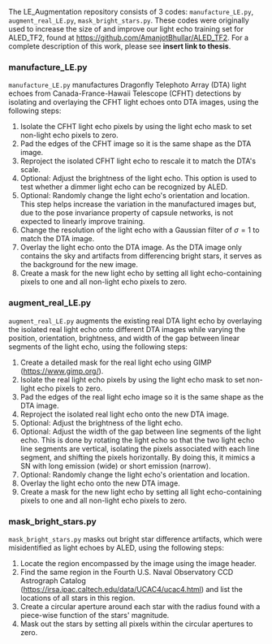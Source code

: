 The LE_Augmentation repository consists of 3 codes: `manufacture_LE.py`, `augment_real_LE.py`, `mask_bright_stars.py`. These codes were originally used to increase the size of and improve our light echo training set for ALED_TF2, found at https://github.com/AmanjotBhullar/ALED_TF2. For a complete description of this work, please see **insert link to thesis**.

### manufacture_LE.py
`manufacture_LE.py` manufactures Dragonfly Telephoto Array (DTA) light echoes from Canada-France-Hawaii Telescope (CFHT) detections by isolating and overlaying the CFHT light echoes onto DTA images, using the following steps:

1. Isolate the CFHT light echo pixels by using the light echo mask to set non-light echo pixels to zero.
2. Pad the edges of the CFHT image so it is the same shape as the DTA image.
3. Reproject the isolated CFHT light echo to rescale it to match the DTA's scale.
4. Optional: Adjust the brightness of the light echo. This option is used to test whether a dimmer light echo can be recognized by ALED.
5. Optional: Randomly change the light echo's orientation and location. This step helps increase the variation in the manufactured images but, due to the pose invariance property of capsule networks, is not expected to linearly improve training.
6. Change the resolution of the light echo with a Gaussian filter of $\sigma = 1$ to match the DTA image.
7. Overlay the light echo onto the DTA image. As the DTA image only contains the sky and artifacts from differencing bright stars, it serves as the background for the new image.
8. Create a mask for the new light echo by setting all light echo-containing pixels to one and all non-light echo pixels to zero.

 ### augment_real_LE.py
 `augment_real_LE.py` augments the existing real DTA light echo by overlaying the isolated real light echo onto different DTA images while varying the position, orientation, brightness, and width of the gap between linear segments of the light echo, using the following steps:

 1. Create a detailed mask for the real light echo using GIMP (https://www.gimp.org/).
 2. Isolate the real light echo pixels by using the light echo mask to set non-light echo pixels to zero.
 3. Pad the edges of the real light echo image so it is the same shape as the DTA image.
 4. Reproject the isolated real light echo onto the new DTA image.
 5. Optional: Adjust the brightness of the light echo.
 6. Optional: Adjust the width of the gap between line segments of the light echo. This is done by rotating the light echo so that the two light echo line segments are vertical, isolating the pixels associated with each line segment, and shifting the pixels horizontally. By doing this, it mimics a SN with long emission (wide) or short emission (narrow).
 7. Optional: Randomly change the light echo's orientation and location.
 8. Overlay the light echo onto the new DTA image.
 9. Create a mask for the new light echo by setting all light echo-containing pixels to one and all non-light echo pixels to zero.

### mask_bright_stars.py
`mask_bright_stars.py` masks out bright star difference artifacts, which were misidentified as light echoes by ALED, using the following steps:

1. Locate the region encompassed by the image using the image header.
2. Find the same region in the Fourth U.S. Naval Observatory CCD Astrograph Catalog (https://irsa.ipac.caltech.edu/data/UCAC4/ucac4.html) and list the locations of all stars in this region.
3. Create a circular aperture around each star with the radius found with a piece-wise function of the stars' magnitude.
4. Mask out the stars by setting all pixels within the circular apertures to zero.
